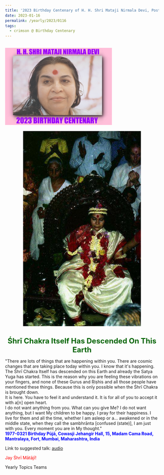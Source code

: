 ```yaml
---
title: '2023 Birthday Centenary of H. H. Shri Mataji Nirmala Devi, Post 1'
date: 2023-01-16
permalink: /yearly/2023/0116
tags:
  - crimson @ Birthday Centenary
---
```


<br>
<div style="text-align: left"><img src="/images/C100Years.jpg" width="350" /></div><br>

<div style="text-align: center"><img src="/images/image1097.png" /></div>

<br>
<p style="color:DarkGreen; text-align:center">
<font size="+2"><b>Śhrī Chakra Itself Has Descended On This Earth</b><br></font>
</p>

<p>
"There are lots of things that are happening within you. There are cosmic changes that are taking place today within you. I know that it's happening.<br>
The Śhrī Chakra Itself has descended on this Earth and already the Satya Yuga has started. This is the reason why you are feeling these vibrations on your fingers, and none of these Gurus and Ṛiṣhis and all those people have mentioned these things. Because this is only possible when the Śhrī Chakra is brought down.<br>
It is here. You have to feel it and understand it. It is for all of you to accept it with a[n] open heart.<br>
I do not want anything from you. What can you give Me? I do not want anything, but I want My children to be happy. I pray for their happiness. I live for them and all the time, whether I am asleep or a... awakened or in the middle state, when they call the sambhrānta [confused (state)], I am just with you. Every moment you are in My thought."<br>
<font color="blue"><b>1977-0321 Birthday Pūjā, Cowasji Jehangir Hall, 15, Madam Cama Road, Mantralaya, Fort, Mumbai, Maharashtra, India</b></font><br>
</p>

Link to suggested talk: <a href="https://soundcloud.com/nirmala-vidya-portal/1977-0321-birthday-puja-talk"> audio</a><br>

<p style="color:red;">Jay Śhrī Mātājī!<br></p>

<p>Yearly Topics Teams</p>